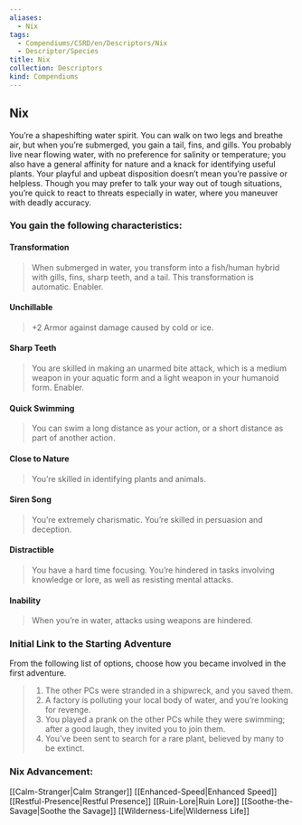 ```yaml
---
aliases:
  - Nix
tags:
  - Compendiums/CSRD/en/Descriptors/Nix
  - Descriptor/Species
title: Nix
collection: Descriptors
kind: Compendiums
---
```

## Nix  
You’re a shapeshifting water spirit. You can walk on two legs and breathe air, but when you’re submerged, you gain a tail, fins, and gills. You probably live near flowing water, with no preference for salinity or temperature; you also have a general affinity for nature and a knack for identifying useful plants. Your playful and upbeat disposition doesn’t mean you’re passive or helpless. Though you may prefer to talk your way out of tough situations, you’re quick to react to threats especially in water, where you maneuver with deadly accuracy.
### You gain the following characteristics:
#### Transformation 
>When submerged in water, you transform into a fish/human hybrid with gills, fins, sharp teeth, and a tail. This transformation is automatic. Enabler.
#### Unchillable 
>+2 Armor against damage caused by cold or ice.
#### Sharp Teeth 
>You are skilled in making an unarmed bite attack, which is a medium weapon in your aquatic form and a light weapon in your humanoid form. Enabler.
#### Quick Swimming 
>You can swim a long distance as your action, or a short distance as part of another action.
#### Close to Nature 
>You’re skilled in identifying plants and animals.
#### Siren Song 
>You’re extremely charismatic. You’re skilled in persuasion and deception.
#### Distractible
>You have a hard time focusing. You’re hindered in tasks involving knowledge or lore, as well as resisting mental attacks.
#### Inability
>When you’re in water, attacks using weapons are hindered.
### Initial Link to the Starting Adventure 
From the following list of options, choose how you became involved in the first adventure.
>1. The other PCs were stranded in a shipwreck, and you saved them.
>2. A factory is polluting your local body of water, and you’re looking for revenge.
>3. You played a prank on the other PCs while they were swimming; after a good laugh, they invited you to join them.
>4. You’ve been sent to search for a rare plant, believed by many to be extinct.
### Nix Advancement:
[[Calm-Stranger|Calm Stranger]] 
[[Enhanced-Speed|Enhanced Speed]] 
[[Restful-Presence|Restful Presence]] 
[[Ruin-Lore|Ruin Lore]] 
[[Soothe-the-Savage|Soothe the Savage]] 
[[Wilderness-Life|Wilderness Life]]  

